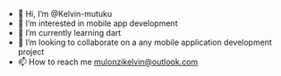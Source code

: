 - 👋 Hi, I’m @Kelvin-mutuku
- 👀 I’m interested in mobile app development 
- 🌱 I’m currently learning dart
- 💞️ I’m looking to collaborate on a any mobile application development project
- 📫 How to reach me mulonzikelvin@outlook.com
